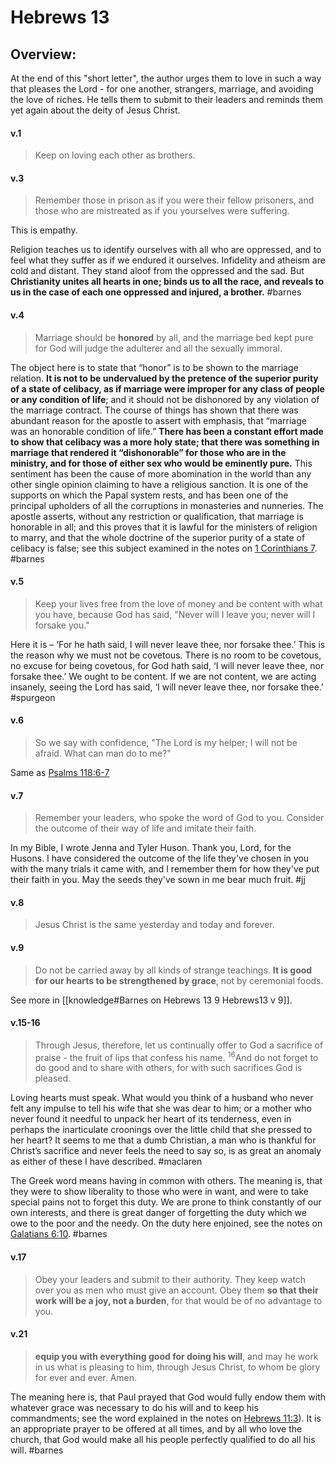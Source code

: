 # Hebrews 13

## Overview:
At the end of this "short letter", the author urges them to love in such a way that pleases the Lord - for one another, strangers, marriage, and avoiding the love of riches. He tells them to submit to their leaders and reminds them yet again about the deity of Jesus Christ.

#### v.1
>Keep on loving each other as brothers.

#### v.3
>Remember those in prison as if you were their fellow prisoners, and those who are mistreated as if you yourselves were suffering.

This is empathy.

Religion teaches us to identify ourselves with all who are oppressed, and to feel what they suffer as if we endured it ourselves. Infidelity and atheism are cold and distant. They stand aloof from the oppressed and the sad. But **Christianity unites all hearts in one; binds us to all the race, and reveals to us in the case of each one oppressed and injured, a brother.**
#barnes 


#### v.4
>Marriage should be **honored** by all, and the marriage bed kept pure for God will judge the adulterer and all the sexually immoral.

The object here is to state that “honor” is to be shown to the marriage relation. **It is not to be undervalued by the pretence of the superior purity of a state of celibacy, as if marriage were improper for any class of people or any condition of life**; and it should not be dishonored by any violation of the marriage contract. The course of things has shown that there was abundant reason for the apostle to assert with emphasis, that “marriage was an honorable condition of life.” **There has been a constant effort made to show that celibacy was a more holy state; that there was something in marriage that rendered it “dishonorable” for those who are in the ministry, and for those of either sex who would be eminently pure.** This sentiment has been the cause of more abomination in the world than any other single opinion claiming to have a religious sanction. It is one of the supports on which the Papal system rests, and has been one of the principal upholders of all the corruptions in monasteries and nunneries. The apostle asserts, without any restriction or qualification, that marriage is honorable in all; and this proves that it is lawful for the ministers of religion to marry, and that the whole doctrine of the superior purity of a state of celibacy is false; see this subject examined in the notes on [1 Corinthians 7](1Corinthians7).
#barnes

#### v.5
>Keep your lives free from the love of money and be content with what you have, because God has said,
"Never will I leave you;
never will I forsake you."

Here it is – ‘For he hath said, I will never leave thee, nor forsake thee.’ This is the reason why we must not be covetous. There is no room to be covetous, no excuse for being covetous, for God hath said, ‘I will never leave thee, nor forsake thee.’ We ought to be content. If we are not content, we are acting insanely, seeing the Lord has said, ‘I will never leave thee, nor forsake thee.’
#spurgeon 

#### v.6
>So we say with confidence, "The Lord is my helper; I will not be afraid. What can man do to me?"

Same as [Psalms 118:6-7](Psalms118#v.6-7)

#### v.7
>Remember your leaders, who spoke the word of God to you. Consider the outcome of their way of life and imitate their faith.

In my Bible, I wrote Jenna and Tyler Huson. Thank you, Lord, for the Husons. I have considered the outcome of the life they've chosen in you with the many trials it came with, and I remember them for how they've put their faith in you. May the seeds they've sown in me bear much fruit.
#jj 

#### v.8
>Jesus Christ is the same yesterday and today and forever.

#### v.9
>Do not be carried away by all kinds of strange teachings. **It is good for our hearts to be strengthened by grace**, not by ceremonial foods.

See more in [[knowledge#Barnes on Hebrews 13 9 Hebrews13 v 9]].

#### v.15-16
>Through Jesus, therefore, let us continually offer to God a sacrifice of praise - the fruit of lips that confess his name. <sup>16</sup>And do not forget to do good and to share with others, for with such sacrifices God is pleased.

Loving hearts must speak. What would you think of a husband who never felt any impulse to tell his wife that she was dear to him; or a mother who never found it needful to unpack her heart of its tenderness, even in perhaps the inarticulate croonings over the little child that she pressed to her heart? It seems to me that a dumb Christian, a man who is thankful for Christ’s sacrifice and never feels the need to say so, is as great an anomaly as either of these I have described.
#maclaren 

The Greek word means having in common with others. The meaning is, that they were to show liberality to those who were in want, and were to take special pains not to forget this duty. We are prone to think constantly of our own interests, and there is great danger of forgetting the duty which we owe to the poor and the needy. On the duty here enjoined, see the notes on [Galatians 6:10](Galations6#v.10).
#barnes 


#### v.17
>Obey your leaders and submit to their authority. They keep watch over you as men who must give an account. Obey them **so that their work will be a joy, not a burden**, for that would be of no advantage to you.

#### v.21
>**equip you with everything good for doing his will**, and may he work in us what is pleasing to him, through Jesus Christ, to whom be glory for ever and ever. Amen.

The meaning here is, that Paul prayed that God would fully endow them with whatever grace was necessary to do his will and to keep his commandments; see the word explained in the notes on [Hebrews 11:3](Hebrews11#v.3)). It is an appropriate prayer to be offered at all times, and by all who love the church, that God would make all his people perfectly qualified to do all his will.
#barnes 